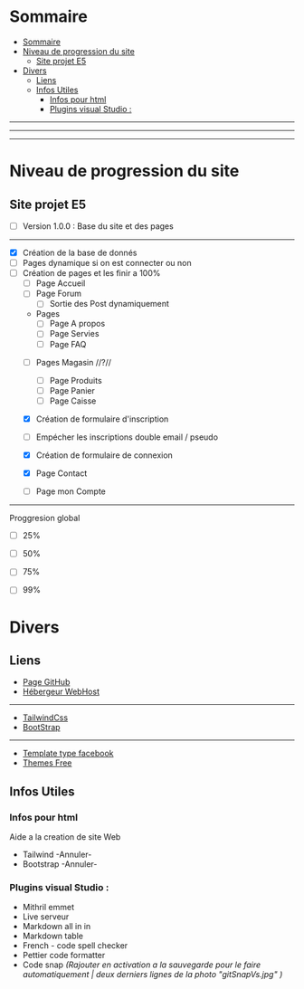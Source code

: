 # Sommaire

- [Sommaire](#sommaire)
- [Niveau de progression du site](#niveau-de-progression-du-site)
  - [Site projet E5](#site-projet-e5)
- [Divers](#divers)
  - [Liens](#liens)
  - [Infos Utiles](#infos-utiles)
    - [Infos pour html](#infos-pour-html)
    - [Plugins visual Studio :](#plugins-visual-studio-)

---
---
---

# Niveau de progression du site

## Site projet E5

- [ ] Version 1.0.0 : Base du site et des pages

---

- [x] Création de la base de donnés
- [ ] Pages dynamique si on est connecter ou non
- [ ] Création de pages et les finir a 100%
  - [ ] Page Accueil
  - [ ] Page Forum
    - [ ] Sortie des Post dynamiquement
  - Pages
    - [ ] Page A propos
    - [ ] Page Servies
    - [ ] Page FAQ
  - [ ] Pages Magasin //?//
    - [ ] Page Produits
    - [ ] Page Panier
    - [ ] Page Caisse
  - [x]  Création de formulaire d'inscription
    - [ ]  Empécher les inscriptions double email / pseudo
  - [x] Création de formulaire de connexion
  - [x] Page Contact
  - [ ] Page mon Compte


---

Proggresion global
- [ ] 25%
- [ ] 50%
- [ ] 75%
- [ ] 99%


# Divers

## Liens

- [Page GitHub](https://github.com/Mfxof/EpreuveE5-WebApplication)
- [Hébergeur WebHost](https://panel.000webhost.com/)

---

- [TailwindCss](https://tailwindcss.com/docs/installation)
- [BootStrap](https://getbootstrap.com/docs/5.0/getting-started/introduction/)

---

- [Template type facebook](https://online-communities.demos.buddyboss.com/)
- [Themes Free](https://colorlib.com/wp/themes/)

## Infos Utiles

### Infos pour html

Aide a la creation de site Web

- Tailwind -Annuler-
- Bootstrap -Annuler-

### Plugins visual Studio :

- Mithril emmet
- Live serveur
- Markdown all in in
- Markdown table
- French - code spell checker
- Pettier code formatter
- Code snap *(Rajouter en activation a la sauvegarde pour le faire automatiquement | deux derniers lignes de la photo "gitSnapVs.jpg" )*
